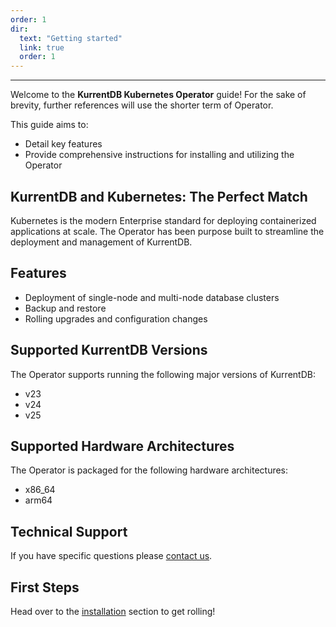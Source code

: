 ```yaml
---
order: 1
dir:
  text: "Getting started"
  link: true
  order: 1
---
```


<CloudBanner />

---
Welcome to the **KurrentDB Kubernetes Operator** guide! For the sake of brevity, further references will use the shorter term of Operator.

This guide aims to:
* Detail key features
* Provide comprehensive instructions for installing and utilizing the Operator

## KurrentDB and Kubernetes: The Perfect Match

Kubernetes is the modern Enterprise standard for deploying containerized applications at scale.  The Operator has been purpose built to streamline the deployment and management of KurrentDB.

## Features

* Deployment of single-node and multi-node database clusters
* Backup and restore
* Rolling upgrades and configuration changes

## Supported KurrentDB Versions

The Operator supports running the following major versions of KurrentDB:
- v23
- v24
- v25

## Supported Hardware Architectures

The Operator is packaged for the following hardware architectures:
- x86_64
- arm64

## Technical Support

If you have specific questions please [contact us](https://www.kurrent.io/contact).

## First Steps

Head over to the [installation](installation.md) section to get rolling!
